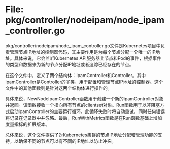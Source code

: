 # File: pkg/controller/nodeipam/node_ipam_controller.go

pkg/controller/nodeipam/node_ipam_controller.go文件是Kubernetes项目中负责管理节点IP地址的控制器代码，其主要作用是为每个节点分配一个唯一的IP地址。具体来说，它会监听Kubernetes API服务器上节点和Pod的事件，根据事件的类型和数据来为新的节点分配IP地址或者追踪已经存在的节点。

在这个文件中，定义了两个结构体：ipamController和Controller。其中ipamController是Controller的子类，用于配置和管理节点IP地址的控制器。这个文件中的其他函数则是针对这两个结构体进行操作的。

具体来说，NewNodeIpamController函数用于创建一个新的ipamController对象并返回。该函数接收一个指向所有节点的clientset对象。Run函数用于以非阻塞方式启动ipamController的主要运行循环。此循环失败时将自动重试，同时任何错误将记录在记录器中并忽略。最后，RunWithMetrics函数是在Run函数基础上增加度量指标的扩展版本。

总体来说，这个文件提供了对Kubernetes集群的节点IP地址分配和管理功能的支持，以确保不同的节点可以有不同的IP地址以防止冲突。

